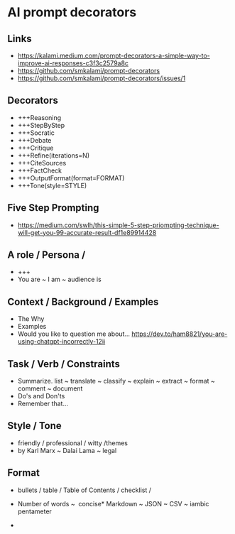 # AI prompt decorators

## Links

* <a href="https://kalami.medium.com/prompt-decorators-a-simple-way-to-improve-ai-responses-c3f3c2579a8c">https://kalami.medium.com/prompt-decorators-a-simple-way-to-improve-ai-responses-c3f3c2579a8c</a>
* <a href="https://github.com/smkalami/prompt-decorators">https://github.com/smkalami/prompt-decorators</a>
* <a href="https://github.com/smkalami/prompt-decorators/issues/1">https://github.com/smkalami/prompt-decorators/issues/1</a>

## Decorators

* +++Reasoning
* +++StepByStep
* +++Socratic
* +++Debate
* +++Critique
* +++Refine(iterations=N)
* +++CiteSources
* +++FactCheck
* +++OutputFormat(format=FORMAT)
* +++Tone(style=STYLE)

## Five Step Prompting

* <a href="https://medium.com/swlh/this-simple-5-step-priompting-technique-will-get-you-99-accurate-result-df1e89914428">https://medium.com/swlh/this-simple-5-step-priompting-technique-will-get-you-99-accurate-result-df1e89914428</a>

## A role / Persona /&nbsp;

* +++
* You are ~ I am ~ audience is

## Context / Background / Examples

* The Why
* Examples
* Would you like to question me about...&nbsp;https://dev.to/ham8821/you-are-using-chatgpt-incorrectly-12ii

## Task / Verb / Constraints

* Summarize. list ~ translate ~ classify ~ explain ~ extract ~ format ~ comment ~ document
* Do's and Don'ts
* Remember that...

## Style / Tone

* friendly / professional / witty /themes
* by Karl Marx ~ Dalai Lama ~ legal

## Format

* bullets / table / Table of Contents / checklist /&nbsp;
* Number of words ~&nbsp; concise* Markdown ~ JSON ~ CSV ~ iambic pentameter

*